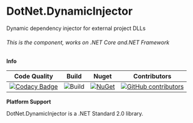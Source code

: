 # DotNet.DynamicInjector

Dynamic dependency injector for external project DLLs

###### This is the component, works on .NET Core and.NET Framework

**Info**

|Code Quality|Build|Nuget|Contributors|
| ------------------- | ------------------- | ------------------- | ------------------- |
|[![Codacy Badge](https://app.codacy.com/project/badge/Grade/263a6f565837483f9d7a5fdd2209f11e)](https://www.codacy.com/manual/TBertuzzi/DotNetDynamicInjector?utm_source=github.com&amp;utm_medium=referral&amp;utm_content=TBertuzzi/DotNetDynamicInjector&amp;utm_campaign=Badge_Grade)|![Build](https://github.com/TBertuzzi/DotNetDynamicInjector/workflows/Build/badge.svg)|[![NuGet](https://buildstats.info/nuget/DotNetDynamicInjector)](https://www.nuget.org/packages/DotNetDynamicInjector/)|[![GitHub contributors](https://img.shields.io/github/contributors/TBertuzzi/DotNetDynamicInjector.svg)](https://github.com/TBertuzzi/DotNetDynamicInjector/graphs/contributors)|


**Platform Support**

DotNet.DynamicInjector is a .NET Standard 2.0 library.
